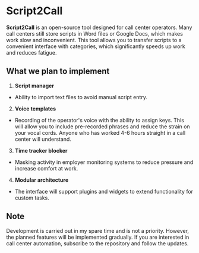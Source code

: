 # Script2Call

**Script2Call** is an open-source tool designed for call center operators.
Many call centers still store scripts in Word files or Google Docs, which makes work slow and inconvenient. This tool allows you to transfer scripts to a convenient interface with categories, which significantly speeds up work and reduces fatigue.

## What we plan to implement

1. **Script manager**
- Ability to import text files to avoid manual script entry.
2. **Voice templates**
- Recording of the operator's voice with the ability to assign keys. This will allow you to include pre-recorded phrases and reduce the strain on your vocal cords. Anyone who has worked 4-6 hours straight in a call center will understand.
3. **Time tracker blocker**
- Masking activity in employer monitoring systems to reduce pressure and increase comfort at work.
4. **Modular architecture**
- The interface will support plugins and widgets to extend functionality for custom tasks.

## Note
Development is carried out in my spare time and is not a priority. However, the planned features will be implemented gradually.
If you are interested in call center automation, subscribe to the repository and follow the updates.